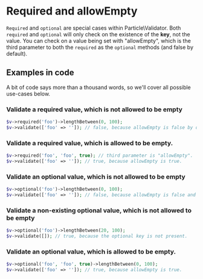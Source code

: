 # Required and allowEmpty

`Required` and `optional` are special cases within Particle\Validator. Both `required`
and `optional` will only check on the existence of the **key**, not the value. You can 
check on a value being set with "allowEmpty", which is the third parameter to both the
`required` as the `optional` methods (and false by default).

## Examples in code

A bit of code says more than a thousand words, so we'll cover all possible use-cases below.

### Validate a required value, which is not allowed to be empty

```php
$v->required('foo')->lengthBetween(0, 100);
$v->validate(['foo' => '']); // false, because allowEmpty is false by default.
```

### Validate a required value, which is allowed to be empty.

```php
$v->required('foo', 'foo', true); // third parameter is "allowEmpty".
$v->validate(['foo' => '']); // true, because allowEmpty is true.
```

### Validate an optional value, which is not allowed to be empty

```php
$v->optional('foo')->lengthBetween(0, 100);
$v->validate(['foo' => '']); // false, because allowEmpty is false and the key exists.
```

### Validate a non-existing optional value, which is not allowed to be empty

```php
$v->optional('foo')->lengthBetween(20, 100);
$v->validate([]); // true, because the optional key is not present.
```

### Validate an optional value, which is allowed to be empty.

```php
$v->optional('foo', 'foo', true)->lengthBetween(0, 100);
$v->validate(['foo' => '']); // true, because allowEmpty is true.
```
